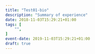 ```yaml
---
title: "Test01-bio"
description: "Summary of experience"
date: 2018-11-03T15:29:21+01:00
tags: [
    "",
]
event-date: 2019-11-03T15:29:21+01:00
draft: true
---
```



